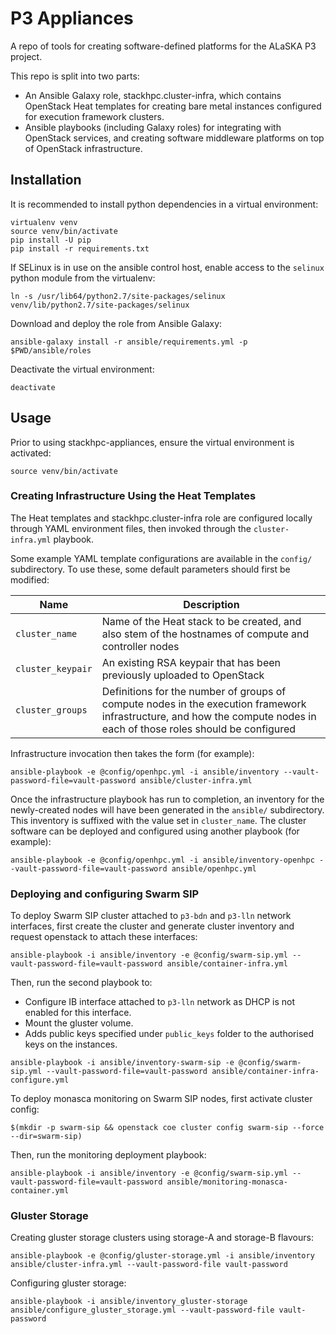 P3 Appliances
=============

A repo of tools for creating software-defined platforms for the ALaSKA P3 project.

This repo is split into two parts: 

- An Ansible Galaxy role, stackhpc.cluster-infra, which contains
  OpenStack Heat templates for creating bare metal instances configured
  for execution framework clusters.
- Ansible playbooks (including Galaxy roles) for integrating with OpenStack services, and creating 
  software middleware platforms on top of OpenStack infrastructure.

## Installation

It is recommended to install python dependencies in a virtual environment:

    virtualenv venv
    source venv/bin/activate
    pip install -U pip
    pip install -r requirements.txt

If SELinux is in use on the ansible control host, enable access to the
`selinux` python module from the virtualenv:

`ln -s /usr/lib64/python2.7/site-packages/selinux venv/lib/python2.7/site-packages/selinux`

Download and deploy the role from Ansible Galaxy:

`ansible-galaxy install -r ansible/requirements.yml -p $PWD/ansible/roles`

Deactivate the virtual environment:

`deactivate`

## Usage

Prior to using stackhpc-appliances, ensure the virtual environment is activated:

`source venv/bin/activate`

### Creating Infrastructure Using the Heat Templates

The Heat templates and stackhpc.cluster-infra role are configured locally
through YAML environment files, then invoked through the
`cluster-infra.yml` playbook.

Some example YAML template configurations are available in the `config/`
subdirectory.  To use these, some default parameters should first be
modified:

| Name | Description |
|------|-------------|
| `cluster_name`    | Name of the Heat stack to be created, and also stem of the hostnames of compute and controller nodes |
| `cluster_keypair` | An existing RSA keypair that has been previously uploaded to OpenStack |
| `cluster_groups`  | Definitions for the number of groups of compute nodes in the execution framework infrastructure, and how the compute nodes in each of those roles should be configured |

Infrastructure invocation then takes the form (for example): 

`ansible-playbook -e @config/openhpc.yml -i ansible/inventory --vault-password-file=vault-password ansible/cluster-infra.yml`

Once the infrastructure playbook has run to completion, an inventory
for the newly-created nodes will have been generated in the `ansible/`
subdirectory.  This inventory is suffixed with the value set in
`cluster_name`.  The cluster software can be deployed and configured
using another playbook (for example):

`ansible-playbook -e @config/openhpc.yml -i ansible/inventory-openhpc --vault-password-file=vault-password ansible/openhpc.yml`

### Deploying and configuring Swarm SIP

To deploy Swarm SIP cluster attached to `p3-bdn` and `p3-lln` network
interfaces, first create the cluster and generate cluster inventory and request
openstack to attach these interfaces:

`ansible-playbook -i ansible/inventory -e @config/swarm-sip.yml --vault-password-file=vault-password ansible/container-infra.yml`

Then, run the second playbook to:
- Configure IB interface attached to `p3-lln` network as DHCP is not enabled
  for this interface.
- Mount the gluster volume.
- Adds public keys specified under `public_keys` folder to the authorised keys
  on the instances.

`ansible-playbook -i ansible/inventory-swarm-sip -e @config/swarm-sip.yml --vault-password-file=vault-password ansible/container-infra-configure.yml`

To deploy monasca monitoring on Swarm SIP nodes, first activate cluster config:

`$(mkdir -p swarm-sip && openstack coe cluster config swarm-sip --force --dir=swarm-sip)`

Then, run the monitoring deployment playbook:

`ansible-playbook -i ansible/inventory -e @config/swarm-sip.yml --vault-password-file=vault-password ansible/monitoring-monasca-container.yml`

### Gluster Storage

Creating gluster storage clusters using storage-A and storage-B flavours:

`ansible-playbook -e @config/gluster-storage.yml -i ansible/inventory ansible/cluster-infra.yml --vault-password-file vault-password`

Configuring gluster storage:

`ansible-playbook -i ansible/inventory_gluster-storage ansible/configure_gluster_storage.yml --vault-password-file vault-password` 
